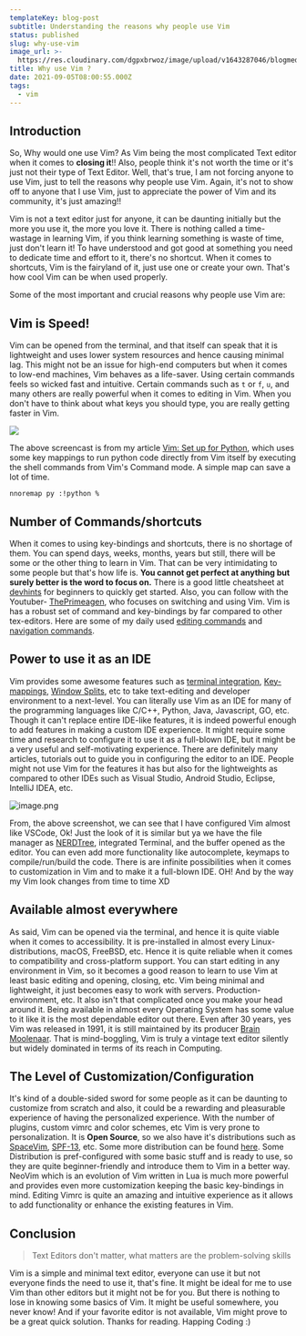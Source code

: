```yaml
---
templateKey: blog-post
subtitle: Understanding the reasons why people use Vim
status: published
slug: why-use-vim
image_url: >-
  https://res.cloudinary.com/dgpxbrwoz/image/upload/v1643287046/blogmedia/srj4ftxc966cu93sigdl.png
title: Why use Vim ?
date: 2021-09-05T08:00:55.000Z
tags:
  - vim
---
```


## Introduction

So, Why would one use Vim? As Vim being the most complicated Text editor when it comes to **closing it**!! Also, people think it's not worth the time or it's just not their type of Text Editor. Well, that's true, I am not forcing anyone to use Vim, just to tell the reasons why people use Vim. Again, it's not to show off to anyone that I use Vim, just to appreciate the power of Vim and its community, it's just amazing!!

Vim is not a text editor just for anyone, it can be daunting initially but the more you use it, the more you love it. There is nothing called a time-wastage in learning Vim, if you think learning something is waste of time, just don't learn it! To have understood and got good at something you need to dedicate time and effort to it, there's no shortcut. When it comes to shortcuts, Vim is the fairyland of it, just use one or create your own. That's how cool Vim can be when used properly.

Some of the most important and crucial reasons why people use Vim are:

## Vim is Speed!

Vim can be opened from the terminal, and that itself can speak that it is lightweight and uses lower system resources and hence causing minimal lag. This might not be an issue for high-end computers but when it comes to low-end machines, Vim behaves as a life-saver. Using certain commands feels so wicked fast and intuitive. Certain commands such as `t` or `f`, `u`, and many others are really powerful when it comes to editing in Vim. When you don't have to think about what keys you should type, you are really getting faster in Vim.

![](https://s6.gifyu.com/images/screenrecording.gif)

The above screencast is from my article [Vim: Set up for Python](https://mr-destructive.github.io/techstructive-blog/python/vim/2021/06/06/Vim-for-Python.html), which uses some key mappings to run python code directly from Vim itself by executing the shell commands from Vim's Command mode. A simple map can save a lot of time.

```
nnoremap py :!python %
```

## Number of Commands/shortcuts

When it comes to using key-bindings and shortcuts, there is no shortage of them. You can spend days, weeks, months, years but still, there will be some or the other thing to learn in Vim. That can be very intimidating to some people but that's how life is. **You cannot get perfect at anything but surely better is the word to focus on.** There is a good little cheatsheet at [devhints](https://devhints.io/vim) for beginners to quickly get started. Also, you can follow with the Youtuber- [ThePrimeagen](https://www.youtube.com/channel/UC8ENHE5xdFSwx71u3fDH5Xw), who focuses on switching and using Vim. Vim is has a robust set of command and key-bindings by far compared to other tex-editors. Here are some of my daily used [editing commands](https://mr-destructive.github.io/techstructive-blog/vim/2021/07/18/Vim-Enhancing-Editing-speed.html) and [navigation commands](https://mr-destructive.github.io/techstructive-blog/vim/2021/06/26/Vim-Enhancing-Movement-speed.html).

## Power to use it as an IDE

Vim provides some awesome features such as [terminal integration](https://mr-destructive.github.io/techstructive-blog/vim/2021/06/29/Vim-Terminal.html), [Key-mappings](https://mr-destructive.github.io/techstructive-blog/vim/2021/06/14/Vim-Keymapping.html), [Window Splits](https://mr-destructive.github.io/techstructive-blog/vim/2021/08/06/Vim-Window-Splits.html), etc to take text-editing and developer environment to a next-level. You can literally use Vim as an IDE for many of the programming languages like C/C++, Python, Java, Javascript, GO, etc. Though it can't replace entire IDE-like features, it is indeed powerful enough to add features in making a custom IDE experience. It might require some time and research to configure it to use it as a full-blown IDE, but it might be a very useful and self-motivating experience. There are definitely many articles, tutorials out to guide you in configuring the editor to an IDE. People might not use Vim for the features it has but also for the lightweights as compared to other IDEs such as Visual Studio, Android Studio, Eclipse, IntelliJ IDEA, etc.

![image.png](https://cdn.hashnode.com/res/hashnode/image/upload/v1630827706766/cdN6GdnhH.png)

From, the above screenshot, we can see that I have configured Vim almost like VSCode, Ok! Just the look of it is similar but ya we have the file manager as [NERDTree](https://mr-destructive.github.io/techstructive-blog/vim/2021/08/31/Vim-NERDTree.html), integrated Terminal, and the buffer opened as the editor. You can even add more functionality like autocomplete, keymaps to compile/run/build the code. There is are infinite possibilities when it comes to customization in Vim and to make it a full-blown IDE. OH! And by the way my Vim look changes from time to time XD

## Available almost everywhere

As said, Vim can be opened via the terminal, and hence it is quite viable when it comes to accessibility. It is pre-installed in almost every Linux-distributions, macOS, FreeBSD, etc. Hence it is quite reliable when it comes to compatibility and cross-platform support. You can start editing in any environment in Vim, so it becomes a good reason to learn to use Vim at least basic editing and opening, closing, etc. Vim being minimal and lightweight, it just becomes easy to work with servers. Production-environment, etc. It also isn't that complicated once you make your head around it. Being available in almost every Operating System has some value to it like it is the most dependable editor out there. Even after 30 years, yes Vim was released in 1991, it is still maintained by its producer [Brain Moolenaar](https://en.wikipedia.org/wiki/Bram_Moolenaar). That is mind-boggling, Vim is truly a vintage text editor silently but widely dominated in terms of its reach in Computing.

## The Level of Customization/Configuration

It's kind of a double-sided sword for some people as it can be daunting to customize from scratch and also, it could be a rewarding and pleasurable experience of having the personalized experience.  With the number of plugins, custom vimrc and color schemes, etc Vim is very prone to personalization. It is **Open Source**, so we also have it's distributions such as [SpaceVim](https://github.com/SpaceVim/SpaceVim), [SPF-13](https://github.com/spf13/spf13-vim), etc. Some more distribution can be found [here](https://dev.to/ajeebkp23/some-popular-vim-distributions-a68). Some Distribution is pref-configured with some basic stuff and is ready to use, so they are quite beginner-friendly and introduce them to Vim in a better way. NeoVim which is an evolution of Vim written in Lua is much more powerful and provides even more customization keeping the basic key-bindings in mind. Editing Vimrc is quite an amazing and intuitive experience as it allows to add functionality or enhance the existing features in Vim.

## Conclusion

> Text Editors don't matter, what matters are the problem-solving skills

Vim is a simple and minimal text editor, everyone can use it but not everyone finds the need to use it, that's fine. It might be ideal for me to use Vim than other editors but it might not be for you. But there is nothing to lose in knowing some basics of Vim. It might be useful somewhere, you never know! And if your favorite editor is not available, Vim might prove to be a great quick solution. Thanks for reading. Happing Coding :)
